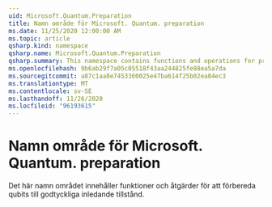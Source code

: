 ```yaml
---
uid: Microsoft.Quantum.Preparation
title: Namn område för Microsoft. Quantum. preparation
ms.date: 11/25/2020 12:00:00 AM
ms.topic: article
qsharp.kind: namespace
qsharp.name: Microsoft.Quantum.Preparation
qsharp.summary: This namespace contains functions and operations for preparing qubits into arbitrary initial states.
ms.openlocfilehash: 9b6ab29f7a05c05518f43aa244825fe98ea5a7da
ms.sourcegitcommit: a87c1aa8e7453360025e47ba614f25b02ea84ec3
ms.translationtype: MT
ms.contentlocale: sv-SE
ms.lasthandoff: 11/26/2020
ms.locfileid: "96193615"
---
```

# <a name="microsoftquantumpreparation-namespace"></a>Namn område för Microsoft. Quantum. preparation

Det här namn området innehåller funktioner och åtgärder för att förbereda qubits till godtyckliga inledande tillstånd.


